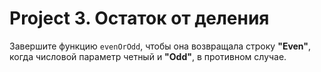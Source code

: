 # Project 3. Остаток от деления

Завершите функцию `evenOrOdd`, чтобы она возвращала строку **"Even"**, когда
числовой параметр четный и **"Odd"**, в противном случае.
